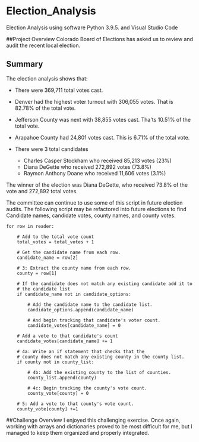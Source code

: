 # Election_Analysis
Election Analysis using software Python 3.9.5. and Visual Studio Code

##Project Overview
Colorado Board of Elections has asked us to review and audit the recent local election.

## Summary
The election analysis shows that:
- There were 369,711 total votes cast.
- Denver had the highest voter turnout with 306,055 votes. That is 82.78% of the total vote.
- Jefferson County was next with 38,855 votes cast. Tha'ts 10.51% of the total vote.
- Arapahoe County had 24,801 votes cast. This is 6.71% of the total vote.


- There were 3 total candidates
  - Charles Casper Stockham who received 85,213 votes (23%)
  - Diana DeGette who received 272,892 votes (73.8%)
  - Raymon Anthony Doane who received 11,606 votes (3.1%)


The winner of the election was
 Diana DeGette, who received 73.8% of the vote and 272,892 total votes.
 
The committee can continue to use some of this script in future election audits.
The following script may be refactored into future elections to find Candidate names, candidate votes, county names, and county votes.

    for row in reader:

        # Add to the total vote count
        total_votes = total_votes + 1

        # Get the candidate name from each row.
        candidate_name = row[2]

        # 3: Extract the county name from each row.
        county = row[1]

        # If the candidate does not match any existing candidate add it to
        # the candidate list
        if candidate_name not in candidate_options:

            # Add the candidate name to the candidate list.
            candidate_options.append(candidate_name)

            # And begin tracking that candidate's voter count.
            candidate_votes[candidate_name] = 0

        # Add a vote to that candidate's count
        candidate_votes[candidate_name] += 1

        # 4a: Write an if statement that checks that the
        # county does not match any existing county in the county list.
        if county not in county_list:

            # 4b: Add the existing county to the list of counties.
            county_list.append(county)

            # 4c: Begin tracking the county's vote count.
            county_vote[county] = 0

        # 5: Add a vote to that county's vote count.
        county_vote[county] +=1
 
 ##Challenge Overview
 I enjoyed this challenging exercise. Once again, working with arrays and dictionaries proved to be most difficult for me, but I managed to keep them organized and properly integrated.

